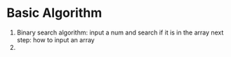 # Basic Algorithm
1. Binary search algorithm: input a num and search if it is in the array
  next step: how to input an array
2. 

